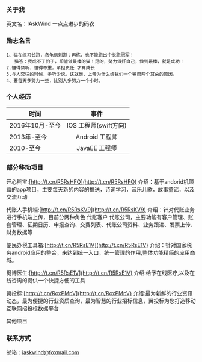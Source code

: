 
### 关于我
英文名：IAskWind  一点点进步的码农
### 励志名言
    1、猫在练习长跑，乌龟讽刺道：再练，也不能跑出个长跑冠军！
       猫答：我成不了豹子，却能做最棒的猫！是的，努力做好自己，做到最棒，就是成功！
    2.懂得倾听、懂得尊重，承担责任 才算成长
	3.与人交往的时候，多听少说。这就是，上帝为什么给我们一个嘴巴两个耳朵的原因。
	4、要每天多努力一些，比别人多努力一个小时。
   
### 个人经历

| 时间           |事件          | 
| ------------- |:-------------:| 
| 2016年10月-至今      | IOS 工程师(swift方向) | 
| 2013年-至今      | Android 工程师 | 
| 2010-至今      | JavaEE 工程师 | 

### 部分移动项目
开心熊宝:[http://t.cn/R5RsHFQ](http://t.cn/R5RsHFQ)
介绍：基于andorid机顶盒的app项目，主要每天新的内容的推送，诗词学习，音乐儿歌，故事童谣，以及交流互动

代账人手机端:[http://t.cn/R5RsKV9](http://t.cn/R5RsKV9)
介绍：针对代账业务进行手机端上传，目前分两种角色 代账客户 代账公司，主要功能有客户管理、账套管理、征期日历、申报查询、交费列表、代账公司资料、业务跟进、发票上传、财务数据等

便民办税工具箱:[http://t.cn/R5RsE1V](http://t.cn/R5RsE1V)
介绍：针对国家税务android应用的整合，来达到统一入口，统一管理的作用,整体功能精简的应用商城。

觅博医生:[http://t.cn/R5RsE1V](http://t.cn/R5RsE1V)
介绍:给予在线医疗,以及在线咨询的提供一个快捷方便的工具

翼投标:[http://t.cn/RoxPMpV](http://t.cn/RoxPMpV)
介绍:最为新鲜的行业资讯动态，最为便捷的行业资质查询，最为智慧的行业招标信息，翼投标为您打造移动互联网招投标数据平台

其他项目

### 联系方式
邮箱：[iaskwind@foxmail.com](iaskwind@foxmail.com)

